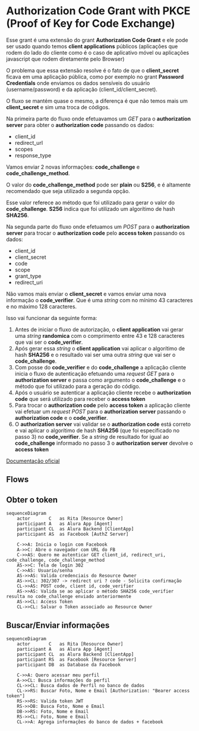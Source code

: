 # Authorization Code Grant with PKCE (Proof of Key for Code Exchange)


Esse grant é uma extensão do grant **Authorization Code Grant** e ele pode ser usado quando temos **client applications**
públicos (aplicações que rodem do lado do cliente como é o caso de aplicativo móvel ou aplicações javascript que 
rodem diretamente pelo Browser)

O problema que essa extensão resolve é o fato de que o **client_secret** ficava em uma aplicação pública, 
como por exemplo no grant **Password Credentials** onde enviamos os dados sensíveis 
do usuário (username/password) e da aplicação (client_id/client_secret).

O fluxo se mantém quase o mesmo, a diferença é que não temos mais um **client_secret** e sim uma troca de códigos.

Na primeira parte do fluxo onde efetuavamos um _GET_ para o **authorization server** para obter o **authorization code** passando os dados:
 - client_id
 - redirect_url
 - scopes
 - response_type

Vamos enviar 2 novas informações: **code_challenge** e **code_challenge_method**.

O valor do **code_challenge_method** pode ser **plain** ou **S256**, 
e é altamente recomendado que seja utilizado a segunda opção.

Esse valor referece ao método que foi utilizado para gerar o valor do **code_challenge**. 
**S256** indica que foi utilizado um algorítimo de hash **SHA256**.

Na segunda parte do fluxo onde efetuamos um _POST_ para o **authorization server** 
para trocar o **authorization code** pelo **access token** passando os dados:
 - client_id
 - client_secret
 - code
 - scope
 - grant_type
 - redirect_uri

Não vamos mais enviar o **client_secret** e vamos enviar uma nova informação o **code_verifier**. 
Que é uma _string_ com no mínimo 43 caracteres e no máximo 128 caracteres.

Isso vai funcionar da seguinte forma:
 1. Antes de iniciar o fluxo de autorização, o **client application** vai gerar uma _string_ **randomica** com o comprimento entre 43 e 128 caracteres que vai ser o **code_verifier**.
 2. Após gerar essa _string_ o **client application** vai aplicar o algorítimo de hash **SHA256** e o resultado vai ser uma outra _string_ que vai ser o **code_challenge**.
 3. Com posse do **code_verifier** e do **code_challenge** a aplicação cliente inicia o fluxo de autenticação efetuando uma _request GET_ para o **authorization server** e passa como argumento o **code_challenge** e o método que foi utilizado para a geração do código.
 4. Após o usuário se autenticar a aplicação cliente recebe o **authorization code** que será utilizado para receber o **access token**
 5. Para trocar o **authorization code** pelo **access token** a aplicação cliente vai efetuar um _request POST_ para o **authorization server** passando o **authorization code** e o **code_verifier**.
 6. O **authorization server** vai validar se o **authorization code** está correto e vai aplicar o algorítimo de hash **SHA256** (que foi específicado no passo 3) no **code_verifier**. Se a _string_ de resultado for igual ao **code_challenge** informado no passo 3 o **authorization server** devolve o **access token**

[Documentação oficial](https://oauth.net/2/pkce/)

## Flows

## Obter o token
```mermaid
sequenceDiagram
    actor       C   as Rita [Resource Owner]
    participant A   as Alura App [Agent]
    participant CL  as Alura Backend [ClientApp]
    participant AS  as Facebook [AuthZ Server]

    C->>A: Inicia o login com Facebook
    A->>C: Abre o navegador com URL do FB
    C->>AS: Quero me autenticar GET client_id, redirect_uri, code_challenge, code_challenge_method
    AS->>C: Tela de login 302
    C->>AS: Usuario/senha
    AS->>AS: Valida credenciais do Resource Owner
    AS->>CL: 302/307 -> redirect uri ? code - Solicita confirmação 
    CL->>AS: POST code, client id, code_verifier
    AS->>AS: Valida se ao aplicar o método SHA256 code_verifier resulta no code_challenge enviado anteriormente
    AS->>CL: Access Token
    CL->>CL: Salvar o Token associado ao Resource Owner
```

## Buscar/Enviar informações
```mermaid
sequenceDiagram
    actor       C   as Rita [Resource Owner]
    participant A   as Alura App [Agent]
    participant CL  as Alura Backend [ClientApp]
    participant RS  as Facebook [Resource Server]
    participant DB  as Database da Facebook
    
    C->>A: Quero acessar meu perfil
    A->>CL: Busca informações do perfil
    CL->>CL: Busca dados de Perfil no banco de dados
    CL->>RS: Buscar Foto, Nome e Email [Authorization: "Bearer access token"]
    RS->>RS: Valida token JWT
    RS->>DB: Busca Foto, Nome e Email
    DB->>RS: Foto, Nome e Email
    RS->>CL: Foto, Nome e Email
    CL->>A: Agrega informações do banco de dados + facebook
```
